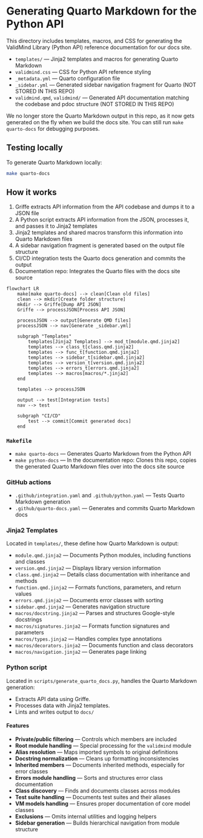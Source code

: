 # Generating Quarto Markdown for the Python API

This directory includes templates, macros, and CSS for generating the ValidMind Library (Python API) reference documentation for our docs site. 

- `templates/` — Jinja2 templates and macros for generating Quarto Markdown
- `validmind.css` — CSS for Python API reference styling
- `_metadata.yml` — Quarto configuration file
- `_sidebar.yml` — Generated sidebar navigation fragment for Quarto (NOT STORED IN THIS REPO)
- `validmind.qmd`, `validmind/` — Generated API documentation matching the codebase and pdoc structure (NOT STORED IN THIS REPO)

We no longer store the Quarto Markdown output in this repo, as it now gets generated on the fly when we build the docs site. You can still run `make quarto-docs` for debugging purposes. 

## Testing locally

To generate Quarto Markdown locally:

```sh
make quarto-docs
```

## How it works

1. Griffe extracts API information from the API codebase and dumps it to a JSON file 
2. A Python script extracts API information from the JSON, processes it, and passes it to Jinja2 templates
3. Jinja2 templates and shared macros transform this information into Quarto Markdown files
4. A sidebar navigation fragment is generated based on the output file structure
5. CI/CD integration tests the Quarto docs generation and commits the output
6. Documentation repo: Integrates the Quarto files with the docs site source

```mermaid
flowchart LR
    make[make quarto-docs] --> clean[Clean old files]
    clean --> mkdir[Create folder structure]
    mkdir --> Griffe[Dump API JSON]
    Griffe --> processJSON[Process API JSON]
    
    processJSON --> output[Generate QMD files]
    processJSON --> nav[Generate _sidebar.yml]
    
    subgraph "Templates"
        templates[Jinja2 Templates] --> mod_t[module.qmd.jinja2]
        templates --> class_t[class.qmd.jinja2]
        templates --> func_t[function.qmd.jinja2]
        templates --> sidebar_t[sidebar.qmd.jinja2]
        templates --> version_t[version.qmd.jinja2]
        templates --> errors_t[errors.qmd.jinja2]
        templates --> macros[macros/*.jinja2]
    end
    
    templates --> processJSON
    
    output --> test[Integration tests]
    nav --> test
    
    subgraph "CI/CD"
        test --> commit[Commit generated docs]
    end
```

### `Makefile`

- `make quarto-docs` — Generates Quarto Markdown from the Python API
- `make python-docs` — In the documentation repo: Clones this repo, copies the generated Quarto Markdown files over into the docs site source

### GitHub actions

- `.github/integration.yaml` and `.github/python.yaml` — Tests Quarto Markdown generation
- `.github/quarto-docs.yaml` — Generates and commits Quarto Markdown docs

### Jinja2 Templates

Located in `templates/`, these define how Quarto Markdown is output:

- `module.qmd.jinja2` — Documents Python modules, including functions and classes
- `version.qmd.jinja2` — Displays library version information
- `class.qmd.jinja2` — Details class documentation with inheritance and methods
- `function.qmd.jinja2` — Formats functions, parameters, and return values
- `errors.qmd.jinja2` — Documents error classes with sorting
- `sidebar.qmd.jinja2` — Generates navigation structure
- `macros/docstring.jinja2` — Parses and structures Google-style docstrings
- `macros/signatures.jinja2` — Formats function signatures and parameters
- `macros/types.jinja2` — Handles complex type annotations
- `macros/decorators.jinja2` — Documents function and class decorators
- `macros/navigation.jinja2` — Generates page linking

### Python script

Located in `scripts/generate_quarto_docs.py`, handles the Quarto Markdown generation:

- Extracts API data using Griffe.
- Processes data with Jinja2 templates.
- Lints and writes output to `docs/`

#### Features

- **Private/public filtering** — Controls which members are included
- **Root module handling** — Special processing for the `validmind` module
- **Alias resolution** — Maps imported symbols to original definitions
- **Docstring normalization** — Cleans up formatting inconsistencies
- **Inherited members** — Documents inherited methods, especially for error classes
- **Errors module handling** — Sorts and structures error class documentation
- **Class discovery** — Finds and documents classes across modules
- **Test suite handling** — Documents test suites and their aliases
- **VM models handling** — Ensures proper documentation of core model classes
- **Exclusions** — Omits internal utilities and logging helpers
- **Sidebar generation** — Builds hierarchical navigation from module structure
